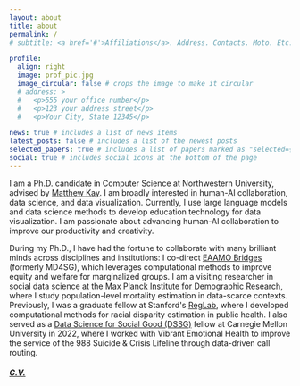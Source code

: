 ```yaml
---
layout: about
title: about
permalink: /
# subtitle: <a href='#'>Affiliations</a>. Address. Contacts. Moto. Etc.

profile:
  align: right
  image: prof_pic.jpg
  image_circular: false # crops the image to make it circular
  # address: >
  #   <p>555 your office number</p>
  #   <p>123 your address street</p>
  #   <p>Your City, State 12345</p>

news: true # includes a list of news items
latest_posts: false # includes a list of the newest posts
selected_papers: true # includes a list of papers marked as "selected={true}"
social: true # includes social icons at the bottom of the page
---
```


I am a Ph.D. candidate in Computer Science at Northwestern University, advised by [Matthew Kay](https://www.mjskay.com/). I am broadly interested in human-AI collaboration, data science, and data visualization. Currently, I use large language models and data science methods to develop education technology for data visualization. I am passionate about advancing human-AI collaboration to improve our productivity and creativity.

During my Ph.D., I have had the fortune to collaborate with many brilliant minds across disciplines and institutions: I co-direct [EAAMO Bridges](https://www.md4sg.com/) (formerly MD4SG), which leverages computational methods to improve equity and welfare for marginalized groups. I am a visiting researcher in social data science at the [Max Planck Institute for Demographic Research](https://www.demogr.mpg.de/en), where I study population-level mortality estimation in data-scarce contexts. Previously, I was a graduate fellow at Stanford's [RegLab](https://reglab.stanford.edu), where I developed computational methods for racial disparity estimation in public health. I also served as a [Data Science for Social Good (DSSG)](https://www.dssgfellowship.org/) fellow at Carnegie Mellon University in 2022, where I worked with Vibrant Emotional Health to improve the service of the 988 Suicide & Crisis Lifeline through data-driven call routing.

##### [C.V.](https://yccui.github.io/assets/pdf/cui_cv.pdf)

<!-- Link to your social media connections, too. This theme is set up to use [Font Awesome icons](http://fortawesome.github.io/Font-Awesome/) and [Academicons](https://jpswalsh.github.io/academicons/), like the ones below. Add your Facebook, Twitter, LinkedIn, Google Scholar, or just disable all of them. -->
